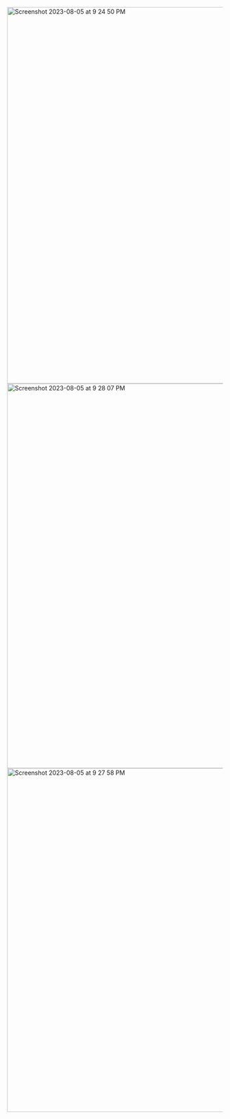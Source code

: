 <img width="878" alt="Screenshot 2023-08-05 at 9 24 50 PM" src="https://github.com/ganesh-sadanala/LLD/assets/40536512/64781829-5a7b-4570-bf90-e01814d53cd7">

<img width="897" alt="Screenshot 2023-08-05 at 9 28 07 PM" src="https://github.com/ganesh-sadanala/LLD/assets/40536512/97a0a475-5db5-47b7-a5a2-c919a99c9c4b">

<img width="802" alt="Screenshot 2023-08-05 at 9 27 58 PM" src="https://github.com/ganesh-sadanala/LLD/assets/40536512/22cfc81b-d303-41b5-8398-d9337018b4a2">
